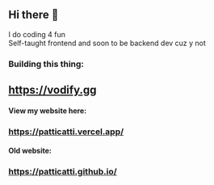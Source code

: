 ## Hi there 👋
I do coding 4 fun <br/>
Self-taught frontend and soon to be backend dev cuz y not

### Building this thing:
## https://vodify.gg

#### View my website here: 
### https://patticatti.vercel.app/
#### Old website:
### https://patticatti.github.io/

<!--
**Patticatti/Patticatti** is a ✨ _special_ ✨ repository because its `README.md` (this file) appears on your GitHub profile.

Here are some ideas to get you started:

- 🔭 I’m currently working on ...
- 🌱 I’m currently learning ...
- 👯 I’m looking to collaborate on ...
- 🤔 I’m looking for help with ...
- 💬 Ask me about ...
- 📫 How to reach me: ...
- 😄 Pronouns: ...
- ⚡ Fun fact: ...
-->
